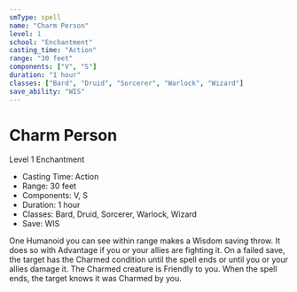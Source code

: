 ```yaml
---
smType: spell
name: "Charm Person"
level: 1
school: "Enchantment"
casting_time: "Action"
range: "30 feet"
components: ["V", "S"]
duration: "1 hour"
classes: ["Bard", "Druid", "Sorcerer", "Warlock", "Wizard"]
save_ability: "WIS"
---
```


# Charm Person
Level 1 Enchantment

- Casting Time: Action
- Range: 30 feet
- Components: V, S
- Duration: 1 hour
- Classes: Bard, Druid, Sorcerer, Warlock, Wizard
- Save: WIS

One Humanoid you can see within range makes a Wisdom saving throw. It does so with Advantage if you or your allies are fighting it. On a failed save, the target has the Charmed condition until the spell ends or until you or your allies damage it. The Charmed creature is Friendly to you. When the spell ends, the target knows it was Charmed by you.
